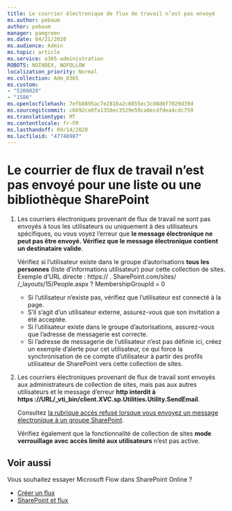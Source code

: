 ```yaml
---
title: Le courrier électronique de flux de travail n’est pas envoyé
ms.author: pebaum
author: pebaum
manager: pamgreen
ms.date: 04/21/2020
ms.audience: Admin
ms.topic: article
ms.service: o365-administration
ROBOTS: NOINDEX, NOFOLLOW
localization_priority: Normal
ms.collection: Adm_O365
ms.custom:
- "5200020"
- "1586"
ms.openlocfilehash: 7efb8895ac7e2816a2c6055ec3c08d6f7029d39d
ms.sourcegitcommit: c6692ce0fa1358ec3529e59ca0ecdfdea4cdc759
ms.translationtype: MT
ms.contentlocale: fr-FR
ms.lasthandoff: 09/14/2020
ms.locfileid: "47748987"
---
```

# <a name="workflow-email-is-not-being-sent-for-a-sharepoint-list-or-library"></a>Le courrier de flux de travail n’est pas envoyé pour une liste ou une bibliothèque SharePoint

1. Les courriers électroniques provenant de flux de travail ne sont pas envoyés à tous les utilisateurs ou uniquement à des utilisateurs spécifiques, ou vous voyez l’erreur que **le message électronique ne peut pas être envoyé. Vérifiez que le message électronique contient un destinataire valide**.

    Vérifiez si l’utilisateur existe dans le groupe d’autorisations **tous les personnes** (liste d’informations utilisateur) pour cette collection de sites.  Exemple d’URL directe : https:// <tenant> . SharePoint.com/sites/ <sitename> /_layouts/15/People.aspx ? MembershipGroupId = 0

    - Si l’utilisateur n’existe pas, vérifiez que l’utilisateur est connecté à la page. 
    - S’il s’agit d’un utilisateur externe, assurez-vous que son invitation a été acceptée.
    - Si l’utilisateur existe dans le groupe d’autorisations, assurez-vous que l’adresse de messagerie est correcte.
    - Si l’adresse de messagerie de l’utilisateur n’est pas définie ici, créez un exemple d’alerte pour cet utilisateur, ce qui force la synchronisation de ce compte d’utilisateur à partir des profils utilisateur de SharePoint vers cette collection de sites.
 
2. Les courriers électroniques provenant de flux de travail sont envoyés aux administrateurs de collection de sites, mais pas aux autres utilisateurs et le message d’erreur **http interdit à <span>https :</span>//URL/_vti_bin/client.XVC.sp.Utilities.Utility.SendEmail**.
 

    Consultez [la rubrique accès refusé lorsque vous envoyez un message électronique à un groupe SharePoint](https://docs.microsoft.com/sharepoint/support/sharing-and-permissions/access-denied-when-send-an-email-to-groups).

    Vérifiez également que la fonctionnalité de collection de sites **mode verrouillage avec accès limité aux utilisateurs** n’est pas active.


## <a name="related-topics"></a>Voir aussi
Vous souhaitez essayer Microsoft Flow dans SharePoint Online ?
- [Créer un flux](https://support.office.com/article/Create-a-flow-for-a-list-or-library-in-SharePoint-Online-or-OneDrive-for-Business-a9c3e03b-0654-46af-a254-20252e580d01) 
- [SharePoint et flux](https://flow.microsoft.com/blog/sharepoint-and-flow/) 


